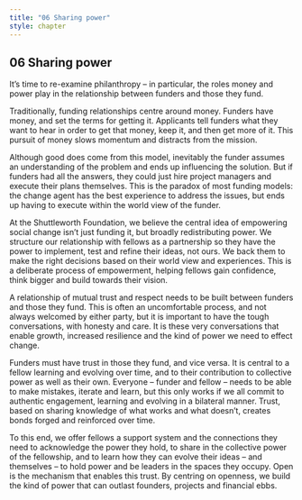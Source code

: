 ```yaml
---
title: "06 Sharing power"
style: chapter
---
```


## **06** Sharing power

It’s time to re-examine philanthropy – in particular, the roles money and power play in the relationship between funders and those they fund.

Traditionally, funding relationships centre around money. Funders have money, and set the terms for getting it. Applicants tell funders what they want to hear in order to get that money, keep it, and then get more of it. This pursuit of money slows momentum and distracts from the mission.

Although good does come from this model, inevitably the funder assumes an understanding of the problem and ends up influencing the solution. But if funders had all the answers, they could just hire project managers and execute their plans themselves. This is the paradox of most funding models: the change agent has the best experience to address the issues, but ends up having to execute within the world view of the funder.

At the Shuttleworth Foundation, we believe the central idea of empowering social change isn’t just funding it, but broadly redistributing power. We structure our relationship with fellows as a partnership so they have the power to implement, test and refine their ideas, not ours. We back them to make the right decisions based on their world view and experiences. This is a deliberate process of empowerment, helping fellows gain confidence, think bigger and build towards their vision.

A relationship of mutual trust and respect needs to be built between funders and those they fund. This is often an uncomfortable process, and not always welcomed by either party, but it is important to have the tough conversations, with honesty and care. It is these very conversations that enable growth, increased resilience and the kind of power we need to effect change.

Funders must have trust in those they fund, and vice versa. It is central to a fellow learning and evolving over time, and to their contribution to collective power as well as their own. Everyone – funder and fellow – needs to be able to make mistakes, iterate and learn, but this only works if we all commit to authentic engagement, learning and evolving in a bilateral manner. Trust, based on sharing knowledge of what works and what doesn’t, creates bonds forged and reinforced over time.

To this end, we offer fellows a support system and the connections they need to acknowledge the power they hold, to share in the collective power of the fellowship, and to learn how they can evolve their ideas – and themselves – to hold power and be leaders in the spaces they occupy. Open is the mechanism that enables this trust. By centring on openness, we build the kind of power that can outlast founders, projects and financial ebbs.